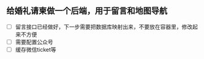 ## 给婚礼请柬做一个后端，用于留言和地图导航
- [ ] 留言接口已经做好，下一步需要把数据库映射出来，不要放在容器里，修改起来不方便
- [ ] 需要配置公众号
- [ ] 缓存微信ticket等